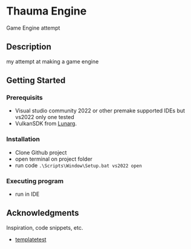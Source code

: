 # Thauma Engine
Game Engine attempt
## Description
my attempt at making a game engine
## Getting Started
### Prerequisits
* Visual studio community 2022 or other premake supported IDEs but vs2022 only one tested
* VulkanSDK from [Lunarg](https://vulkan.lunarg.com).
### Installation
* Clone Github project
* open terminal on project folder
* run code ```.\Scripts\Window\Setup.bat vs2022 open```
### Executing program
* run in IDE
## Acknowledgments
Inspiration, code snippets, etc.
* [templatetest](https://www.lightningmaps.org)